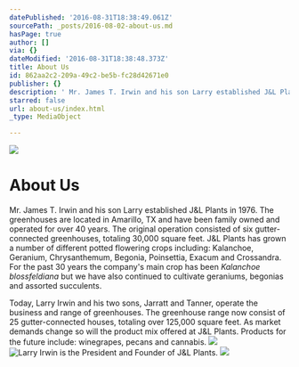 ```yaml
---
datePublished: '2016-08-31T18:38:49.061Z'
sourcePath: _posts/2016-08-02-about-us.md
hasPage: true
author: []
via: {}
dateModified: '2016-08-31T18:38:48.373Z'
title: About Us
id: 862aa2c2-209a-49c2-be5b-fc28d42671e0
publisher: {}
description: ' Mr. James T. Irwin and his son Larry established J&L Plants in 1976. The greenhouses are located in Amarillo, TX and have been family owned and operated for over 40 years. The original operation consisted of six gutter-connected greenhouses, totaling 30,000 square feet. J&L Plants has grown a number of different potted flowering crops including: Kalanchoe, Geranium, Chrysanthemum, Begonia, Poinsettia, Exacum and Crossandra. For the past 30 years the company’s main crop has been Kalanchoe blossfeldiana but we have also continued to cultivate geraniums, begonias and assorted succulents.'
starred: false
url: about-us/index.html
_type: MediaObject

---
```

![](https://the-grid-user-content.s3-us-west-2.amazonaws.com/7ab4fd8a-b5d6-4d7e-b6f1-5c8304a78e4f.jpg)

# About Us

Mr. James T. Irwin and his son Larry established J&L Plants in 1976\. The greenhouses are located in Amarillo, TX and have been family owned and operated for over 40 years. The original operation consisted of six gutter-connected greenhouses, totaling 30,000 square feet. J&L Plants has grown a number of different potted flowering crops including: Kalanchoe, Geranium, Chrysanthemum, Begonia, Poinsettia, Exacum and Crossandra. For the past 30 years the company's main crop has been _Kalanchoe blossfeldiana_ but we have also continued to cultivate geraniums, begonias and assorted succulents.

Today, Larry Irwin and his two sons, Jarratt and Tanner, operate the business and range of greenhouses. The greenhouse range now consist of 25 gutter-connected houses, totaling over 125,000 square feet. As market demands change so will the product mix offered at J&L Plants. Products for the future include: winegrapes, pecans and cannabis.
![](https://the-grid-user-content.s3-us-west-2.amazonaws.com/1122b948-42bb-4bd6-bf70-24aed91af2b7.jpg)
![Larry Irwin is the President and Founder of J&L Plants.    ](https://the-grid-user-content.s3-us-west-2.amazonaws.com/7d1a67e6-7864-40dc-b60d-91a434649451.jpg)
![](https://the-grid-user-content.s3-us-west-2.amazonaws.com/6abf9b14-19d8-4d70-915b-f91add2cbc88.jpg)